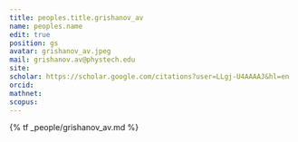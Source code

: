 ```yaml
---
title: peoples.title.grishanov_av
name: peoples.name
edit: true
position: gs
avatar: grishanov_av.jpeg
mail: grishanov.av@phystech.edu
site:
scholar: https://scholar.google.com/citations?user=LLgj-U4AAAAJ&hl=en
orcid:
mathnet:
scopus:
---
```


{% tf _people/grishanov_av.md %}
